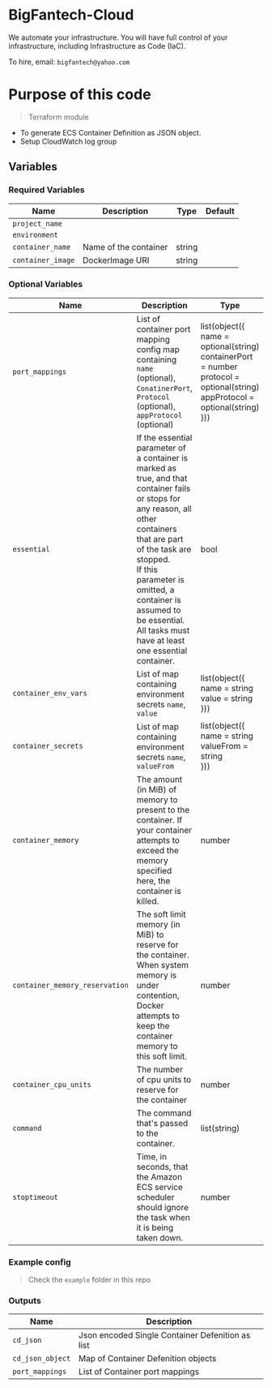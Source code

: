 # BigFantech-Cloud

We automate your infrastructure.
You will have full control of your infrastructure, including Infrastructure as Code (IaC).

To hire, email: `bigfantech@yahoo.com`

# Purpose of this code

> Terraform module

- To generate ECS Container Definition as JSON object.
- Setup CloudWatch log group

## Variables

### Required Variables

| Name              | Description           | Type   | Default |
| ----------------- | --------------------- | ------ | ------- |
| `project_name`    |                       |        |         |
| `environment`     |                       |        |         |
| `container_name`  | Name of the container | string |         |
| `container_image` | DockerImage URI       | string |         |

### Optional Variables

| Name                           | Description                                                                                                                                                                                                                                                                                               | Type                                                                                                                                       | Default |
| ------------------------------ | --------------------------------------------------------------------------------------------------------------------------------------------------------------------------------------------------------------------------------------------------------------------------------------------------------- | ------------------------------------------------------------------------------------------------------------------------------------------ | ------- |
| `port_mappings`                | List of container port mapping config map containing `name` (optional), `ConatinerPort`, `Protocol` (optional), `appProtocol` (optional)                                                                                                                                                                  | list(object({<br>name = optional(string)<br>containerPort = number<br>protocol = optional(string)<br>appProtocol = optional(string)<br>})) | []      |
| `essential`                    | If the essential parameter of a container is marked as true, and that container fails or stops for any reason, all other containers that are part of the task are stopped.<br>If this parameter is omitted, a container is assumed to be essential. All tasks must have at least one essential container. | bool                                                                                                                                       | false   |
| `container_env_vars`           | List of map containing environment secrets `name`, `value`                                                                                                                                                                                                                                                | list(object({<br>name = string<br>value = string<br>}))                                                                                    | []      |
| `container_secrets`            | List of map containing environment secrets `name`, `valueFrom`                                                                                                                                                                                                                                            | list(object({<br>name = string<br>valueFrom = string<br>}))                                                                                | []      |
| `container_memory`             | The amount (in MiB) of memory to present to the container. If your container attempts to exceed the memory specified here, the container is killed.                                                                                                                                                       | number                                                                                                                                     | null    |
| `container_memory_reservation` | The soft limit memory (in MiB) to reserve for the container. When system memory is under contention, Docker attempts to keep the container memory to this soft limit.                                                                                                                                     | number                                                                                                                                     | null    |
| `container_cpu_units`          | The number of cpu units to reserve for the container                                                                                                                                                                                                                                                      | number                                                                                                                                     | null    |
| `command`                      | The command that's passed to the container.                                                                                                                                                                                                                                                               | list(string)                                                                                                                               | null    |
| `stoptimeout`                  | Time, in seconds, that the Amazon ECS service scheduler should ignore the task when it is being taken down.                                                                                                                                                                                               | number                                                                                                                                     | 120     |

### Example config

> Check the `example` folder in this repo

### Outputs

| Name             | Description                                      |
| ---------------- | ------------------------------------------------ |
| `cd_json`        | Json encoded Single Container Defenition as list |
| `cd_json_object` | Map of Container Defenition objects              |
| `port_mappings`  | List of Container port mappings                  |
